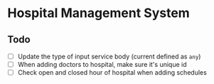 # Hospital Management System

## Todo

- [ ] Update the type of input service body (current defined as `any`)
- [ ] When adding doctors to hospital, make sure it's unique id
- [ ] Check open and closed hour of hospital when adding schedules

